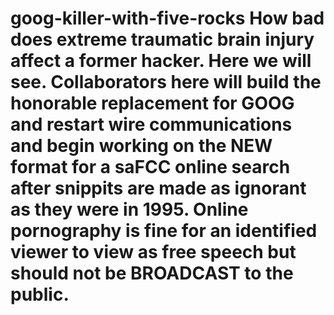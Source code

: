 goog-killer-with-five-rocks
How bad does extreme traumatic brain injury affect a former hacker. Here we will see.
Collaborators here will build the honorable replacement for GOOG and restart wire communications and begin working on the NEW format for a saFCC online search after snippits are made as ignorant as they were in 1995. Online pornography is fine for an identified viewer to view as free speech but should not be BROADCAST to the public.
===========================
